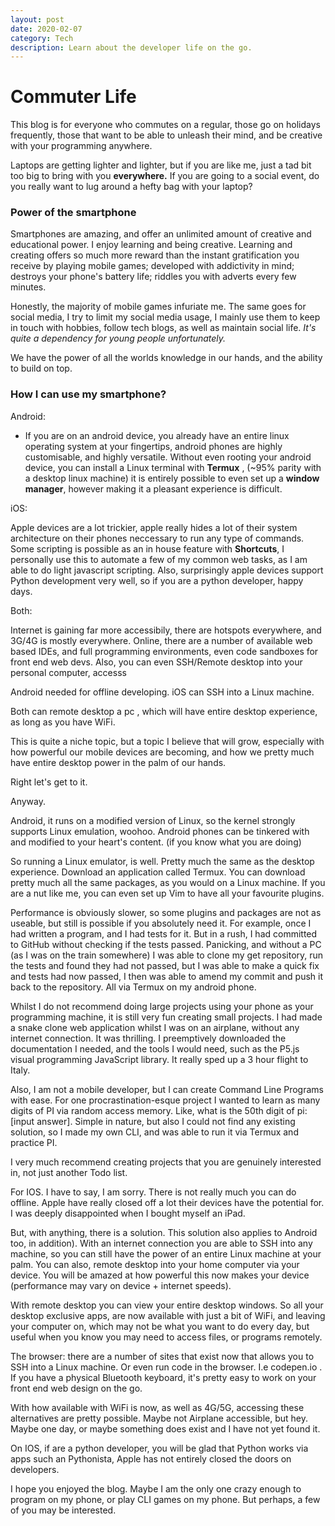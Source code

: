 ```yaml
---
layout: post
date: 2020-02-07
category: Tech
description: Learn about the developer life on the go.
---
```

 
# Commuter Life


This blog is for everyone who commutes on a regular, those go on holidays frequently, those that want to be able to unleash their mind, and be creative with your programming anywhere.

Laptops are getting lighter and lighter, but if you are like me, just a tad bit too big to bring with you **everywhere.** If you are going to a social event, do you really want to lug around a hefty bag with your laptop?

### Power of the smartphone

Smartphones are amazing, and offer an unlimited amount of creative and educational power. I enjoy learning and being creative. Learning and creating offers so much more reward than the instant gratification you receive by playing mobile games; developed with addictivity in mind; destroys your phone's battery life; riddles you with adverts every few minutes.

Honestly, the majority of mobile games infuriate me. The same goes for social media, I try to limit my social media usage, I mainly use them to keep in touch with hobbies, follow tech blogs, as well as maintain social life. _It's quite a dependency for young people unfortunately._

We have the power of all the worlds knowledge in our hands, and the ability to build on top.


### How I can use my smartphone?

Android:

* If you are on an android device, you already have an entire linux operating system at your fingertips, android phones are highly customisable, and highly versatile. Without even rooting your android device, you can install a Linux terminal with **Termux** , (~95% parity with a desktop linux machine) it is entirely possible to even set up a **window manager**, however making it a pleasant experience is difficult.

iOS:

Apple devices are a lot trickier, apple really hides a lot of their system architecture on their phones neccessary to run any type of commands. Some scripting is possible as an in house feature with **Shortcuts**, I personally use this to automate a few of my common web tasks, as I am able to do light javascript scripting. Also, surprisingly apple devices support Python development very well, so if you are a python developer, happy days.

Both:

Internet is gaining far more accessibily, there are hotspots everywhere, and 3G/4G is mostly everywhere. Online, there are a number of available web based IDEs, and full programming environments, even code sandboxes for front end web devs. Also, you can even SSH/Remote desktop into your personal computer, accesss 



Android needed for offline developing. iOS can SSH into a Linux machine.


Both can remote desktop a pc , which will have entire desktop experience, as long as you have WiFi.

This is quite a niche topic, but a topic I believe that will grow, especially with how powerful our mobile devices are becoming, and how we pretty much have entire desktop power in the palm of our hands.

Right let's get to it.



Anyway.


Android, it runs on a modified version of Linux, so the kernel strongly supports Linux emulation, woohoo. Android phones can be tinkered with and modified to your heart's content. (if you know what you are doing)

So running a Linux emulator, is well. Pretty much the same as the desktop experience. Download an application called Termux. You can download pretty much all the same packages, as you would on a Linux machine. If you are a nut like me, you can even set up Vim to have all your favourite plugins.


Performance is obviously slower, so some plugins and packages are not as useable, but still is possible if you absolutely need it. For example, once I had written a program, and I had tests for it. But in a rush, I had committed to GitHub without checking if the tests passed. Panicking, and without a PC (as I was on the train somewhere)
I was able to clone my get repository, run the tests and found they had not passed, but I was able to make a quick fix and tests had now passed, I then was able to amend my commit and push it back to the repository. All via Termux on my android phone.


Whilst I do not recommend doing large projects using your phone as your programming machine, it is still very fun creating small projects. I had made a snake clone web application whilst I was on an airplane, without any internet connection. It was thrilling. I preemptively downloaded the documentation I needed, and the tools I would need, such as the P5.js visual programming JavaScript library. It really sped up a 3 hour flight to Italy.


Also, I am not a mobile developer, but I can create Command Line Programs with ease. For one procrastination-esque project I wanted to learn as many digits of PI via random access memory. Like, what is the 50th digit of pi: [input answer]. Simple in nature, but also I could not find any existing solution, so I made my own CLI, and was able to run it via Termux and practice PI.

I very much recommend creating projects that you are genuinely interested in, not just another Todo list.


For IOS. I have to say, I am sorry. There is not really much you can do offline. Apple have really closed off a lot their devices have the potential for. I was deeply disappointed when I bought myself an iPad.

But, with anything, there is a solution. This solution also applies to Android too, in addition). With an internet connection you are able to SSH into any machine, so you can still have the power of an entire Linux machine at your palm. You can also, remote desktop into your home computer via your device. You will be amazed at how powerful this now makes your device (performance may vary on device + internet speeds).

With remote desktop you can view your entire desktop windows. So all your desktop exclusive apps, are now available with just a bit of WiFi, and leaving your computer on, which may not be what you want to do every day, but useful when you know you may need to access files, or programs remotely.

The browser: there are a number of sites that exist now that allows you to SSH into a Linux machine. Or even run code in the browser. I.e codepen.io . If you have a physical Bluetooth keyboard, it's pretty easy to work on your front end web design on the go.

With how available with WiFi is now, as well as 4G/5G, accessing these alternatives are pretty possible. Maybe not Airplane accessible, but hey. Maybe one day, or maybe something does exist and I have not yet found it.

On IOS, if are a python developer, you will be glad that Python works via apps such an Pythonista, Apple has not entirely closed the doors on developers.


I hope you enjoyed the blog. Maybe I am the only one crazy enough to program on my phone, or play CLI games on my phone. But perhaps, a few of you may be interested.

